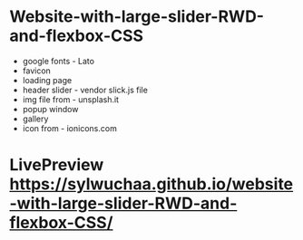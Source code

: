 # Website-with-large-slider-RWD-and-flexbox-CSS
* google fonts - Lato
* favicon
* loading page
* header slider - vendor slick.js file 
* img file from - unsplash.it 
* popup window
* gallery  
* icon from - ionicons.com

# LivePreview https://sylwuchaa.github.io/website-with-large-slider-RWD-and-flexbox-CSS/
